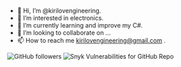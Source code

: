 - 👋 Hi, I’m @kirilovengineering.
- 👀 I’m interested in electronics.
- 🌱 I’m currently learning and improve my C#.
- 💞️ I’m looking to collaborate on ...
- 📫 How to reach me kirilovengineering@gmail.com .

<!---
kirilovengineering/kirilovengineering is a ✨ special ✨ repository because its `README.md` (this file) appears on your GitHub profile.
You can click the Preview link to take a look at your changes.
--->


<img alt="GitHub followers" src="https://img.shields.io/github/followers/kirilovengineering?style=social">
<img alt="Snyk Vulnerabilities for GitHub Repo" src="https://img.shields.io/snyk/vulnerabilities/github/kirilovengineering/SoftUni?color=blue&logoColor=green">

